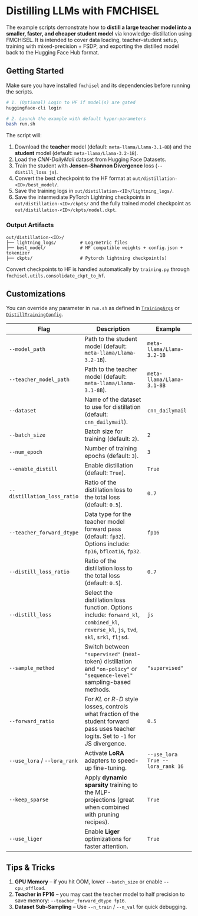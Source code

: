 # Distilling LLMs with FMCHISEL

The example scripts demonstrate how to **distill a large teacher model into a smaller, faster, and cheaper student model** via knowledge-distillation using FMCHISEL. It is intended to cover data loading, teacher–student setup, training with mixed-precision + FSDP, and exporting the distilled model back to the Hugging Face Hub format.


## Getting Started

Make sure you have installed `fmchisel` and its dependencies before running the scripts.

```bash
# 1. (Optional) Login to HF if model(s) are gated
huggingface-cli login

# 2. Launch the example with default hyper-parameters
bash run.sh
```

The script will:

1. Download the **teacher** model (default: `meta-llama/Llama-3.1-8B`) and the **student** model (default: `meta-llama/Llama-3.2-1B`).
2. Load the *CNN-DailyMail* dataset from Hugging Face Datasets.
3. Train the student with **Jensen–Shannon Divergence** loss (`--distill_loss js`).
4. Convert the best checkpoint to the HF format at `out/distillation-<ID>/best_model/`.
5. Save the training logs in `out/distillation-<ID>/lightning_logs/`.
6. Save the intermediate PyTorch Lightning checkpoints in `out/distillation-<ID>/ckpts/` and the fully trained model checkpoint as `out/distillation-<ID>/ckpts/model.ckpt`.

### Output Artifacts

```text
out/distillation-<ID>/
├── lightning_logs/         # Log/metric files
├── best_model/             # HF compatible weights + config.json + tokenizer
├── ckpts/                  # Pytorch lightning checkpoint(s)
```

Convert checkpoints to HF is handled automatically by `training.py` through `fmchisel.utils.consolidate_ckpt_to_hf`.

## Customizations

You can override any parameter in `run.sh` as defined in [`TrainingArgs`](../../src/fmchisel/config.py) or [`DistillTrainingConfig`](../../src/fmchisel/distillation/config.py).


| Flag | Description | Example |
|------|-------------|---------|
| `--model_path` | Path to the student model (default: `meta-llama/Llama-3.2-1B`). | `meta-llama/Llama-3.2-1B` |
| `--teacher_model_path` | Path to the teacher model (default: `meta-llama/Llama-3.1-8B`). | `meta-llama/Llama-3.1-8B` |
| `--dataset` | Name of the dataset to use for distillation (default: `cnn_dailymail`). | `cnn_dailymail` |
| `--batch_size` | Batch size for training (default: `2`). | `2` |
| `--num_epoch` | Number of training epochs (default: `3`). | `3` |
| `--enable_distill` | Enable distillation (default: `True`). | `True` |
| `--distillation_loss_ratio` | Ratio of the distillation loss to the total loss (default: `0.5`). | `0.7` |
| `--teacher_forward_dtype` | Data type for the teacher model forward pass (default: `fp32`). Options include: `fp16`, `bfloat16`, `fp32`. | `fp16` |
| `--distill_loss_ratio` | Ratio of the distillation loss to the total loss (default: `0.5`). | `0.7` |
| `--distill_loss` | Select the distillation loss function. Options include: `forward_kl`, `combined_kl`, `reverse_kl`, `js`, `tvd`, `skl`, `srkl`, `fljsd`. | `js` |
| `--sample_method` | Switch between `"supervised"` (next-token) distillation and `"on-policy"` or `"sequence-level"` sampling-based methods. | `"supervised"` |
| `--forward_ratio` | For *KL* or *R-D* style losses, controls what fraction of the student forward pass uses teacher logits. Set to `-1` for JS divergence. | `0.5` |
| `--use_lora` / `--lora_rank` | Activate **LoRA** adapters to speed-up fine-tuning. | `--use_lora True --lora_rank 16` |
| `--keep_sparse` | Apply **dynamic sparsity** training to the MLP-projections (great when combined with pruning recipes). | `True` |
| `--use_liger` | Enable **Liger** optimizations for faster attention. | `True` |


## Tips & Tricks

1. **GPU Memory** – if you hit OOM, lower `--batch_size` or enable `--cpu_offload`.
2. **Teacher in FP16** – you may cast the teacher model to half precision to save memory:
   `--teacher_forward_dtype fp16`.
3. **Dataset Sub-Sampling** – Use `--n_train` / `--n_val` for quick debugging.
